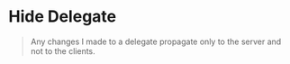 Hide Delegate
=============

> Any changes I made to a delegate propagate only to the server and not to the clients.